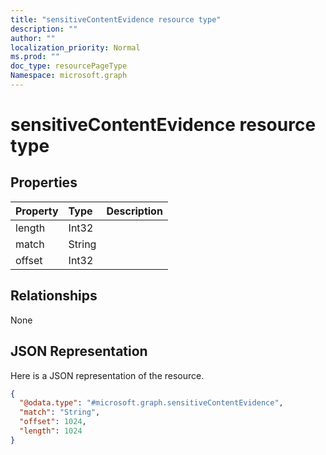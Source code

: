 ```yaml
---
title: "sensitiveContentEvidence resource type"
description: ""
author: ""
localization_priority: Normal
ms.prod: ""
doc_type: resourcePageType
Namespace: microsoft.graph
---
```



# sensitiveContentEvidence resource type



## Properties
|Property|Type|Description|
|:---|:---|:---|
|length|Int32||
|match|String||
|offset|Int32||

## Relationships
None

## JSON Representation
Here is a JSON representation of the resource.
<!-- {
  "blockType": "resource",
  "@odata.type": "microsoft.graph.sensitiveContentEvidence"
}
-->
``` json
{
  "@odata.type": "#microsoft.graph.sensitiveContentEvidence",
  "match": "String",
  "offset": 1024,
  "length": 1024
}
```

